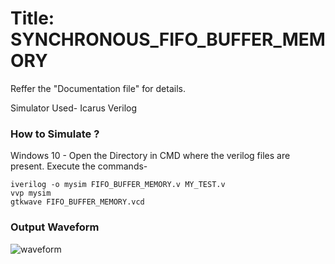 # Title: SYNCHRONOUS_FIFO_BUFFER_MEMORY

Reffer the "Documentation file" for details.

Simulator Used- Icarus Verilog 

### How to Simulate ?

Windows 10 -
Open the Directory in CMD where the verilog files are present. Execute the commands-

```
iverilog -o mysim FIFO_BUFFER_MEMORY.v MY_TEST.v
vvp mysim
gtkwave FIFO_BUFFER_MEMORY.vcd

```
### Output Waveform

![waveform](https://user-images.githubusercontent.com/55652905/179442643-a89e250d-1de9-4216-9e75-971647471c50.JPG)



